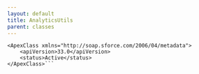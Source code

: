 ```yaml
---
layout: default
title: AnalyticsUtils
parent: classes
---
```


```<?xml version="1.0" encoding="UTF-8"?>
<ApexClass xmlns="http://soap.sforce.com/2006/04/metadata">
    <apiVersion>33.0</apiVersion>
    <status>Active</status>
</ApexClass>```
